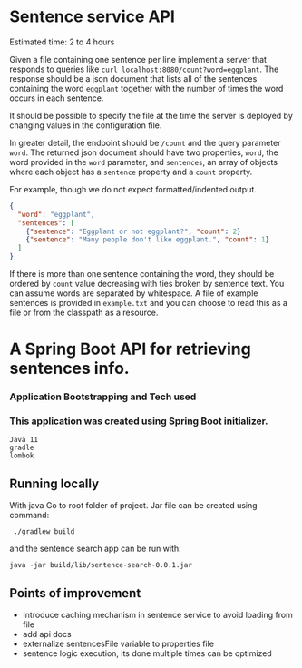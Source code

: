 # Sentence service API

Estimated time: 2 to 4 hours

Given a file containing one sentence per line implement a server that responds to queries like `curl localhost:8080/count?word=eggplant`. The response should be a json document that lists all of the sentences containing the word `eggplant` together with the number of times the word occurs in each sentence.

It should be possible to specify the file at the time the server is deployed by changing values in the configuration file.

In greater detail, the endpoint should be `/count` and the query parameter `word`. The returned json document should have two properties, `word`, the word provided in the `word` parameter, and `sentences`, an array of objects where each object has a `sentence` property and a `count` property.

For example, though we do not expect formatted/indented output.
```json
{
  "word": "eggplant",
  "sentences": [
    {"sentence": "Eggplant or not eggplant?", "count": 2}
    {"sentence": "Many people don't like eggplant.", "count": 1}
  ]
}
```

If there is more than one sentence containing the word, they should be ordered by `count` value decreasing with ties broken by sentence text. You can assume words are separated by whitespace. A file of example sentences is provided in `example.txt` and you can choose to read this as a file or from the classpath as a resource.

# A Spring Boot API for retrieving sentences info.

### Application Bootstrapping and Tech used 
### This application was created using Spring Boot initializer.

```
Java 11
gradle
lombok
```

## Running locally
With java
Go to root folder of project.
Jar file can be created using command:
```
 ./gradlew build
```
and the sentence search app can be run with: 
```
java -jar build/lib/sentence-search-0.0.1.jar
```

## Points of improvement
- Introduce caching mechanism in  sentence service to avoid loading from file
- add api docs 
- externalize sentencesFile variable to properties file
- sentence logic execution, its done multiple times can be optimized
